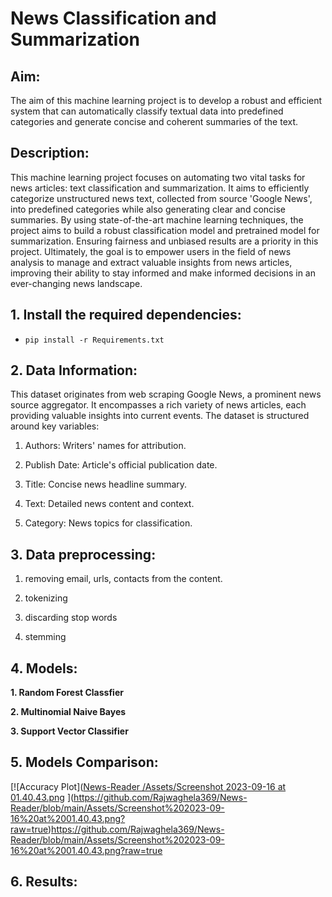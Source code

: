# News Classification and Summarization
## Aim:
The aim of this machine learning project is to develop a robust and efficient system that can automatically classify   textual data into predefined categories and generate concise and coherent summaries of the text.
## Description:
This machine learning project focuses on automating two vital tasks for news articles: text classification and summarization. It aims to efficiently categorize unstructured news text, collected from source 'Google News', into predefined categories while also generating clear and concise summaries. By using state-of-the-art machine learning techniques, the project aims to build a robust classification model and pretrained model for summarization. Ensuring fairness and unbiased results are a priority in this project. Ultimately, the goal is to empower users in the field of news analysis to manage and extract valuable insights from news articles, improving their ability to stay informed and make informed decisions in an ever-changing news landscape.
## 1. Install the required dependencies:
-     pip install -r Requirements.txt
## 2. Data Information:
This dataset originates from web scraping Google News, a prominent news source aggregator. It encompasses a rich variety of news articles, each providing valuable insights into current events. The dataset is structured around key variables:

1. Authors: Writers' names for attribution.

2. Publish Date: Article's official publication date.

3. Title: Concise news headline summary.

4. Text: Detailed news content and context.

5. Category: News topics for classification.
   
## 3. Data preprocessing:
1. removing email, urls, contacts from the content.

2. tokenizing

3. discarding stop words

4. stemming

## 4. Models:

**1. Random Forest Classfier**

**2. Multinomial Naive Bayes**

**3. Support Vector Classifier**

## 5. Models Comparison:
[![Accuracy Plot]([News-Reader
/Assets/Screenshot 2023-09-16 at 01.40.43.png](https://github.com/Rajwaghela369/News-Reader/blob/main/Assets/Screenshot%202023-09-16%20at%2001.40.43.png?raw=true)
](https://github.com/Rajwaghela369/News-Reader/blob/main/Assets/Screenshot%202023-09-16%20at%2001.40.43.png?raw=true)https://github.com/Rajwaghela369/News-Reader/blob/main/Assets/Screenshot%202023-09-16%20at%2001.40.43.png?raw=true
## 6. Results:

